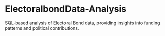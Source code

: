 # ElectoralbondData-Analysis
SQL-based analysis of Electoral Bond data, providing insights into funding patterns and political contributions.
